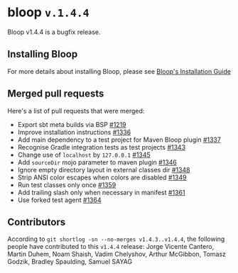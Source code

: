 # bloop `v.1.4.4`

Bloop v1.4.4 is a bugfix release.

## Installing Bloop

For more details about installing Bloop, please see [Bloop's Installation Guide][install-guide]

## Merged pull requests

Here's a list of pull requests that were merged:

- Export sbt meta builds via BSP [#1219]
- Improve installation instructions [#1336]
- Add main dependency to a test project for Maven Bloop plugin [#1337]
- Recognise Gradle integration tests as test projects [#1343]
- Change use of `localhost` by `127.0.0.1` [#1345]
- Add `sourceDir` mojo parameter to maven plugin [#1346]
- Ignore empty directory layout in external classes dir [#1348]
- Strip ANSI color escapes when colors are disabled [#1349]
- Run test classes only once [#1359]
- Add trailing slash only when necessary in manifest [#1361]
- Use forked test agent [#1364]

[#1219]: https://github.com/scalacenter/bloop/pull/1219
[#1336]: https://github.com/scalacenter/bloop/pull/1336
[#1337]: https://github.com/scalacenter/bloop/pull/1337
[#1343]: https://github.com/scalacenter/bloop/pull/1343
[#1345]: https://github.com/scalacenter/bloop/pull/1345
[#1346]: https://github.com/scalacenter/bloop/pull/1346
[#1348]: https://github.com/scalacenter/bloop/pull/1348
[#1349]: https://github.com/scalacenter/bloop/pull/1349
[#1359]: https://github.com/scalacenter/bloop/pull/1359
[#1361]: https://github.com/scalacenter/bloop/pull/1361
[#1364]: https://github.com/scalacenter/bloop/pull/1364
[install-guide]: https://scalacenter.github.io/bloop/setup

## Contributors

According to `git shortlog -sn --no-merges v1.4.3..v1.4.4`, the following people have contributed to
this `v1.4.4` release: Jorge Vicente Cantero, Martin Duhem, Noam Shaish, Vadim Chelyshov, Arthur
McGibbon, Tomasz Godzik, Bradley Spaulding, Samuel SAYAG
